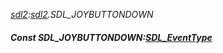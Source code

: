 _[sdl2](../../modules/sdl2/sdl2-module.md):[sdl2](../../modules/sdl2/sdl2-module.md).SDL\_JOYBUTTONDOWN_
##### Const SDL\_JOYBUTTONDOWN:[SDL_EventType](../../modules/sdl2/sdl2-sdl_eventtype.md)
